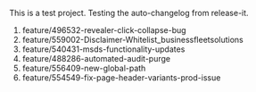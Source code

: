 This is a test project. Testing the auto-changelog from release-it.
  1. feature/496532-revealer-click-collapse-bug
  2. feature/559002-Disclaimer-Whitelist_businessfleetsolutions
  3. feature/540431-msds-functionality-updates
  4. feature/488286-automated-audit-purge
  5. feature/556409-new-global-path
  6. feature/554549-fix-page-header-variants-prod-issue
